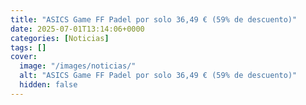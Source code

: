 ```yaml
---
title: "ASICS Game FF Padel por solo 36,49 € (59% de descuento)"
date: 2025-07-01T13:14:06+0000
categories: [Noticias]
tags: []
cover:
  image: "/images/noticias/"
  alt: "ASICS Game FF Padel por solo 36,49 € (59% de descuento)"
  hidden: false
---
```



